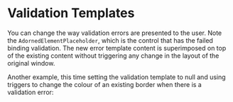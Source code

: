 # Validation Templates

You can change the way validation errors are presented to the user. Note the `AdornedElementPlaceholder`, which is the control that has the failed binding validation. The new error template content is superimposed on top of the existing content without triggering any
change in the layout of the original window.


<Style TargetType="{x:Type TextBox}">
    <Setter Property="Validation.ErrorTemplate">
        <Setter.Value>
            <ControlTemplate>
                <DockPanel LastChildFill="True">
                    <TextBlock DockPanel.Dock="Right"
                                Foreground="Red" FontSize="14" FontWeight="Bold"
                                ToolTip="{Binding ElementName=adornerPlaceholder,
                                Path=AdornedElement.(Validation.Errors)[0].ErrorContent}"
                                >*</TextBlock>
                    <Border BorderBrush="Green" BorderThickness="1">
                        <AdornedElementPlaceholder Name="adornerPlaceholder"></AdornedElementPlaceholder>
                    </Border>
                </DockPanel>
            </ControlTemplate>
        </Setter.Value>
    </Setter>
    <Style.Triggers>
        <Trigger Property="Validation.HasError" Value="true">
            <Setter Property="ToolTip"
                    Value="{Binding RelativeSource={RelativeSource Self},
                    Path=(Validation.Errors)[0].ErrorContent}"/>
        </Trigger>
    </Style.Triggers>
</Style>

Another example, this time setting the validation template to null and using triggers to change the colour of an existing border when there is a validation error: 



<!--stackedit_data:
eyJoaXN0b3J5IjpbLTg2MTkxNDE0MF19
-->